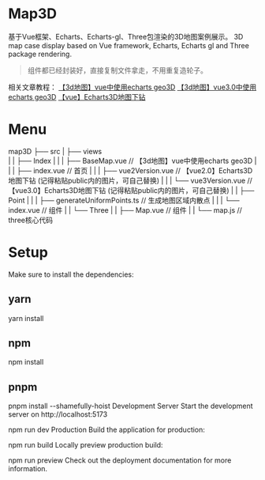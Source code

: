 # Map3D
基于Vue框架、Echarts、Echarts-gl、Three包渲染的3D地图案例展示。
3D map case display based on Vue framework, Echarts, Echarts gl and Three package rendering.

> 组件都已经封装好，直接复制文件拿走，不用重复造轮子。

相关文章教程：
[【3d地图】vue中使用echarts geo3D](https://blog.csdn.net/m0_68324632/article/details/125441532?spm=1001.2014.3001.5502)
[【3d地图】vue3.0中使用echarts geo3D](https://blog.csdn.net/m0_68324632/article/details/125562551)
[【vue】Echarts3D地图下钻](https://blog.csdn.net/m0_68324632/article/details/130133913)


# Menu 
map3D
├── src 
|  ├── views  
|  |  ├── Index 
|  |  |  ├── BaseMap.vue // 【3d地图】vue中使用echarts geo3D 
|  |  |  ├── index.vue // 首页 
|  |  |  ├── vue2Version.vue // 【vue2.0】Echarts3D地图下钻 (记得粘贴public内的图片，可自己替换) 
|  |  |  └── vue3Version.vue // 【vue3.0】Echarts3D地图下钻 (记得粘贴public内的图片，可自己替换) 
|  |  ├── Point 
|  |  |  ├── generateUniformPoints.ts // 生成地图区域内散点 
|  |  |  └── index.vue // 组件 
|  |  └── Three 
|  |     ├── Map.vue // 组件 
|  |     └── map.js // three核心代码 

# Setup
Make sure to install the dependencies:

## yarn
yarn install

## npm
npm install

## pnpm
pnpm install --shamefully-hoist
Development Server
Start the development server on http://localhost:5173

npm run dev
Production
Build the application for production:

npm run build
Locally preview production build:

npm run preview
Check out the deployment documentation for more information.
